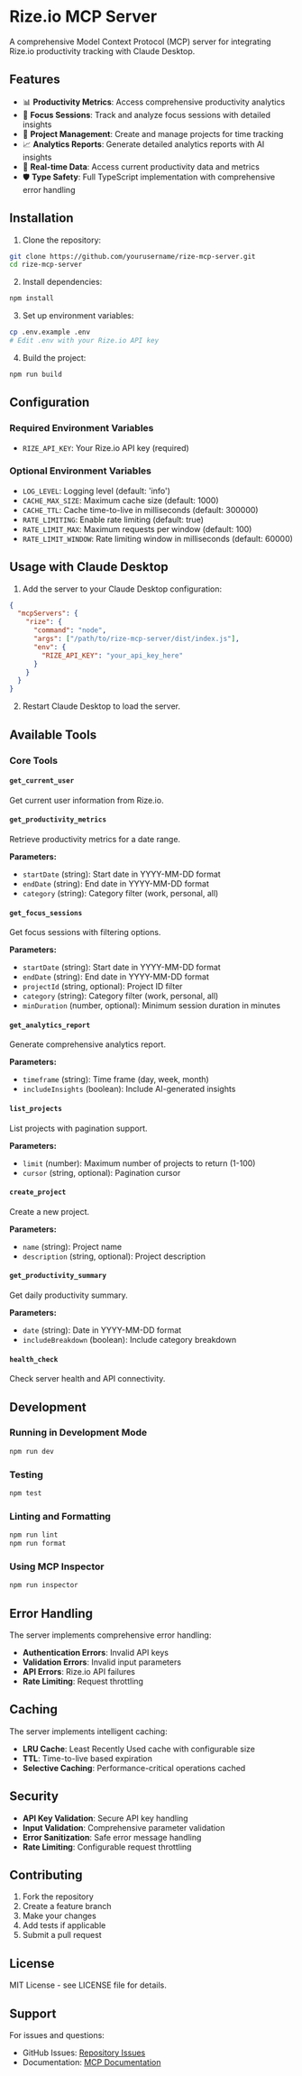 # Rize.io MCP Server

A comprehensive Model Context Protocol (MCP) server for integrating Rize.io productivity tracking with Claude Desktop.

## Features

- 📊 **Productivity Metrics**: Access comprehensive productivity analytics
- 🎯 **Focus Sessions**: Track and analyze focus sessions with detailed insights
- 📁 **Project Management**: Create and manage projects for time tracking
- 📈 **Analytics Reports**: Generate detailed analytics reports with AI insights
- 🔄 **Real-time Data**: Access current productivity data and metrics
- 🛡️ **Type Safety**: Full TypeScript implementation with comprehensive error handling

## Installation

1. Clone the repository:
```bash
git clone https://github.com/yourusername/rize-mcp-server.git
cd rize-mcp-server
```

2. Install dependencies:
```bash
npm install
```

3. Set up environment variables:
```bash
cp .env.example .env
# Edit .env with your Rize.io API key
```

4. Build the project:
```bash
npm run build
```

## Configuration

### Required Environment Variables

- `RIZE_API_KEY`: Your Rize.io API key (required)

### Optional Environment Variables

- `LOG_LEVEL`: Logging level (default: 'info')
- `CACHE_MAX_SIZE`: Maximum cache size (default: 1000)
- `CACHE_TTL`: Cache time-to-live in milliseconds (default: 300000)
- `RATE_LIMITING`: Enable rate limiting (default: true)
- `RATE_LIMIT_MAX`: Maximum requests per window (default: 100)
- `RATE_LIMIT_WINDOW`: Rate limiting window in milliseconds (default: 60000)

## Usage with Claude Desktop

1. Add the server to your Claude Desktop configuration:

```json
{
  "mcpServers": {
    "rize": {
      "command": "node",
      "args": ["/path/to/rize-mcp-server/dist/index.js"],
      "env": {
        "RIZE_API_KEY": "your_api_key_here"
      }
    }
  }
}
```

2. Restart Claude Desktop to load the server.

## Available Tools

### Core Tools

#### `get_current_user`
Get current user information from Rize.io.

#### `get_productivity_metrics`
Retrieve productivity metrics for a date range.

**Parameters:**
- `startDate` (string): Start date in YYYY-MM-DD format
- `endDate` (string): End date in YYYY-MM-DD format
- `category` (string): Category filter (work, personal, all)

#### `get_focus_sessions`
Get focus sessions with filtering options.

**Parameters:**
- `startDate` (string): Start date in YYYY-MM-DD format
- `endDate` (string): End date in YYYY-MM-DD format
- `projectId` (string, optional): Project ID filter
- `category` (string): Category filter (work, personal, all)
- `minDuration` (number, optional): Minimum session duration in minutes

#### `get_analytics_report`
Generate comprehensive analytics report.

**Parameters:**
- `timeframe` (string): Time frame (day, week, month)
- `includeInsights` (boolean): Include AI-generated insights

#### `list_projects`
List projects with pagination support.

**Parameters:**
- `limit` (number): Maximum number of projects to return (1-100)
- `cursor` (string, optional): Pagination cursor

#### `create_project`
Create a new project.

**Parameters:**
- `name` (string): Project name
- `description` (string, optional): Project description

#### `get_productivity_summary`
Get daily productivity summary.

**Parameters:**
- `date` (string): Date in YYYY-MM-DD format
- `includeBreakdown` (boolean): Include category breakdown

#### `health_check`
Check server health and API connectivity.

## Development

### Running in Development Mode

```bash
npm run dev
```

### Testing

```bash
npm test
```

### Linting and Formatting

```bash
npm run lint
npm run format
```

### Using MCP Inspector

```bash
npm run inspector
```

## Error Handling

The server implements comprehensive error handling:

- **Authentication Errors**: Invalid API keys
- **Validation Errors**: Invalid input parameters
- **API Errors**: Rize.io API failures
- **Rate Limiting**: Request throttling

## Caching

The server implements intelligent caching:

- **LRU Cache**: Least Recently Used cache with configurable size
- **TTL**: Time-to-live based expiration
- **Selective Caching**: Performance-critical operations cached

## Security

- **API Key Validation**: Secure API key handling
- **Input Validation**: Comprehensive parameter validation
- **Error Sanitization**: Safe error message handling
- **Rate Limiting**: Configurable request throttling

## Contributing

1. Fork the repository
2. Create a feature branch
3. Make your changes
4. Add tests if applicable
5. Submit a pull request

## License

MIT License - see LICENSE file for details.

## Support

For issues and questions:
- GitHub Issues: [Repository Issues](https://github.com/yourusername/rize-mcp-server/issues)
- Documentation: [MCP Documentation](https://modelcontextprotocol.io/) 